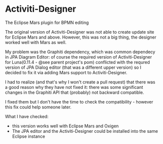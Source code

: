 Activiti-Designer
================

The Eclipse Mars plugin for BPMN editing

The original version of Activiti-Designer was not able to create update site for Eclipse Mars and above.
However, this was not a big thing, the designer worked well with Mars as well.

My problem was the Graphiti dependency, which was common dependecy in JPA Diagram Editor: of course the required version of Activiti-Designer for Luna(0.11.4 - @see parent project's pom) conflicted with the requred version of JPA Dialog editor (that was a different upper version) so I decided to fix it via adding Mars support to Activiti-Designer.

I had to realize (and that's why I won't create a pull request) that there was a good reason why they have not fixed it: there was some significant changes in the Graphiti API that (probably) not backward compatible.

I fixed them but I don't have the time to check the compatibility - however this fix could help someone later.

What I have checked:
- this version works well with Eclipse Mars and Oxigen
- The JPA editor and the Activiti-Designer could be installed into the same Eclipse instance



